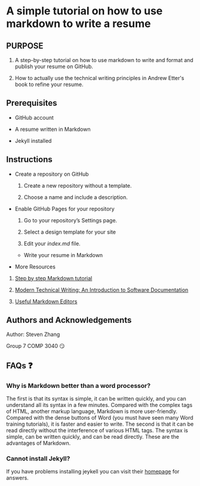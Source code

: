 # **A simple tutorial on how to use markdown to write a resume**

## **PURPOSE**

1.  A step-by-step tutorial on how to use markdown to write and format and
    publish your resume on GitHub.

2.  How to actually use the technical writing principles in Andrew Etter's book
    to refine your resume.

## **Prerequisites**

-   GitHub account

-   A resume written in Markdown

-   Jekyll installed

## **Instructions**

-   Create a repository on GitHub

    1.  Create a new repository without a template.

    2.  Choose a name and include a description.

-   Enable GitHub Pages for your repository

    1.  Go to your repository’s Settings page.

    2.  Select a design template for your site

    3.  Edit your *index.md* file.

    -   Write your resume in Markdown

-   More Resources

1.  [Step by step Markdown tutorial](https://www.markdowntutorial.com/)

2.  [Modern Technical Writing: An Introduction to Software
    Documentation](https://www.amazon.ca/Modern-Technical-Writing-Introduction-Documentation-ebook/dp/B01A2QL9SS)

3.  [Useful Markdown
    Editors](https://opensource.com/article/21/10/markdown-editors)

## **Authors and Acknowledgements**

Author: Steven Zhang

Group 7 COMP 3040 😏

## **FAQs ❓**

### Why is Markdown better than a word processor?

The first is that its syntax is simple, it can be written quickly, and you can
understand all its syntax in a few minutes. Compared with the complex tags of
HTML, another markup language, Markdown is more user-friendly. Compared with the
dense buttons of Word (you must have seen many Word training tutorials), it is
faster and easier to write. The second is that it can be read directly without
the interference of various HTML tags. The syntax is simple, can be written
quickly, and can be read directly. These are the advantages of Markdown.

### Cannot install Jekyll? 

If you have problems installing jeykell you can visit their
[homepage](https://jekyllrb.com/docs/troubleshooting/) for answers.
